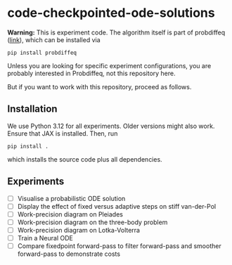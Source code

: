# code-checkpointed-ode-solutions

**Warning:**
This is experiment code.
The algorithm itself is part of probdiffeq ([link](https://pnkraemer.github.io/probdiffeq/)), which can be installed via
```commandline
pip install probdiffeq
```
Unless you are looking for specific experiment configurations,
you are probably interested in Probdiffeq, not this repository here.

But if you want to work with this repository, proceed as follows.

## Installation

We use Python 3.12 for all experiments.
Older versions might also work.
Ensure that JAX is installed.
Then, run
```commandline
pip install .
```
which installs the source code plus all dependencies.

## Experiments

- [ ] Visualise a probabilistic ODE solution
- [ ] Display the effect of fixed versus adaptive steps on stiff van-der-Pol
- [ ] Work-precision diagram on Pleiades
- [ ] Work-precision diagram on the three-body problem
- [ ] Work-precision diagram on Lotka-Volterra
- [ ] Train a Neural ODE
- [ ] Compare fixedpoint forward-pass to filter forward-pass and smoother forward-pass to demonstrate costs
